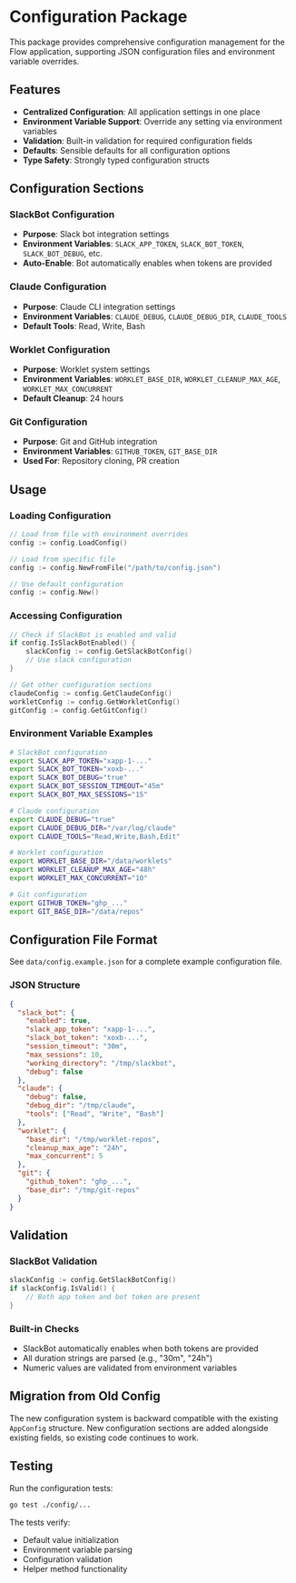 # Configuration Package

This package provides comprehensive configuration management for the Flow application, supporting JSON configuration files and environment variable overrides.

## Features

- **Centralized Configuration**: All application settings in one place
- **Environment Variable Support**: Override any setting via environment variables
- **Validation**: Built-in validation for required configuration fields
- **Defaults**: Sensible defaults for all configuration options
- **Type Safety**: Strongly typed configuration structs

## Configuration Sections

### SlackBot Configuration
- **Purpose**: Slack bot integration settings
- **Environment Variables**: `SLACK_APP_TOKEN`, `SLACK_BOT_TOKEN`, `SLACK_BOT_DEBUG`, etc.
- **Auto-Enable**: Bot automatically enables when tokens are provided

### Claude Configuration  
- **Purpose**: Claude CLI integration settings
- **Environment Variables**: `CLAUDE_DEBUG`, `CLAUDE_DEBUG_DIR`, `CLAUDE_TOOLS`
- **Default Tools**: Read, Write, Bash

### Worklet Configuration
- **Purpose**: Worklet system settings  
- **Environment Variables**: `WORKLET_BASE_DIR`, `WORKLET_CLEANUP_MAX_AGE`, `WORKLET_MAX_CONCURRENT`
- **Default Cleanup**: 24 hours

### Git Configuration
- **Purpose**: Git and GitHub integration
- **Environment Variables**: `GITHUB_TOKEN`, `GIT_BASE_DIR`
- **Used For**: Repository cloning, PR creation

## Usage

### Loading Configuration

```go
// Load from file with environment overrides
config := config.LoadConfig()

// Load from specific file
config := config.NewFromFile("/path/to/config.json")

// Use default configuration
config := config.New()
```

### Accessing Configuration

```go
// Check if SlackBot is enabled and valid
if config.IsSlackBotEnabled() {
    slackConfig := config.GetSlackBotConfig()
    // Use slack configuration
}

// Get other configuration sections
claudeConfig := config.GetClaudeConfig()
workletConfig := config.GetWorkletConfig()  
gitConfig := config.GetGitConfig()
```

### Environment Variable Examples

```bash
# SlackBot configuration
export SLACK_APP_TOKEN="xapp-1-..."
export SLACK_BOT_TOKEN="xoxb-..."
export SLACK_BOT_DEBUG="true"
export SLACK_BOT_SESSION_TIMEOUT="45m"
export SLACK_BOT_MAX_SESSIONS="15"

# Claude configuration  
export CLAUDE_DEBUG="true"
export CLAUDE_DEBUG_DIR="/var/log/claude"
export CLAUDE_TOOLS="Read,Write,Bash,Edit"

# Worklet configuration
export WORKLET_BASE_DIR="/data/worklets"
export WORKLET_CLEANUP_MAX_AGE="48h"
export WORKLET_MAX_CONCURRENT="10"

# Git configuration
export GITHUB_TOKEN="ghp_..."
export GIT_BASE_DIR="/data/repos"
```

## Configuration File Format

See `data/config.example.json` for a complete example configuration file.

### JSON Structure

```json
{
  "slack_bot": {
    "enabled": true,
    "slack_app_token": "xapp-1-...",
    "slack_bot_token": "xoxb-...",
    "session_timeout": "30m",
    "max_sessions": 10,
    "working_directory": "/tmp/slackbot",
    "debug": false
  },
  "claude": {
    "debug": false,
    "debug_dir": "/tmp/claude",
    "tools": ["Read", "Write", "Bash"]
  },
  "worklet": {
    "base_dir": "/tmp/worklet-repos",
    "cleanup_max_age": "24h",
    "max_concurrent": 5
  },
  "git": {
    "github_token": "ghp_...",
    "base_dir": "/tmp/git-repos"
  }
}
```

## Validation

### SlackBot Validation
```go
slackConfig := config.GetSlackBotConfig()
if slackConfig.IsValid() {
    // Both app token and bot token are present
}
```

### Built-in Checks
- SlackBot automatically enables when both tokens are provided
- All duration strings are parsed (e.g., "30m", "24h")
- Numeric values are validated from environment variables

## Migration from Old Config

The new configuration system is backward compatible with the existing `AppConfig` structure. New configuration sections are added alongside existing fields, so existing code continues to work.

## Testing

Run the configuration tests:
```bash
go test ./config/...
```

The tests verify:
- Default value initialization
- Environment variable parsing
- Configuration validation
- Helper method functionality
